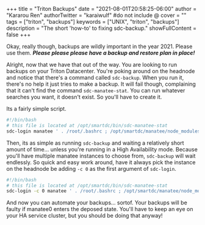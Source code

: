 +++
title = "Triton Backups"
date = "2021-08-01T20:58:25-06:00"
author = "Kararou Ren"
authorTwitter = "karaiwulf" #do not include @
cover = ""
tags = ["triton", "backups"]
keywords = ["UNIX", "triton", "backups"]
description = "The short 'how-to' to fixing sdc-backup."
showFullContent = false
+++

Okay, really though, backups are wildly important in the year 2021.  Please
use them.  ***Please please please have a backup and restore plan in place!***

Alright, now that we have that out of the way.  You are looking to run backups
on your Triton Datacenter.  You're poking around on the headnode and notice
that there's a command called `sdc-backup`.  When you run it, there's no help
it just tries to make a backup.  It will fail though, complaining that it can't
find the command `sdc-manatee-stat`.  You can run whatever searches you want,
it doesn't exist.  So you'll have to create it.

Its a fairly simple script.

```bash
#!/bin/bash
# this file is located at /opt/smartdc/bin/sdc-manatee-stat
sdc-login manatee ' . /root/.bashrc ; /opt/smartdc/manatee/node_modules/.bin/manatee-adm status'
```

Then, its as simple as running `sdc-backup` and waiting a relatively short
amount of time... unless you're running in a High Availability mode.  Because
you'll have multiple manatee instances to choose from, `sdc-backup` will wait
endlessly.  So quick and easy work around, have it always pick the instance on
the headnode be adding `-c 0` as the first argument of `sdc-login`.

```bash
#!/bin/bash
# this file is located at /opt/smartdc/bin/sdc-manatee-stat
sdc-login -c 0 manatee ' . /root/.bashrc ; /opt/smartdc/manatee/node_modules/.bin/manatee-adm status'
```

And now you can automate your backups... sortof.  Your backups will be faulty
if manatee0 enters the deposed state.  You'll have to keep an eye on your HA
service cluster, but you should be doing that anyway!

